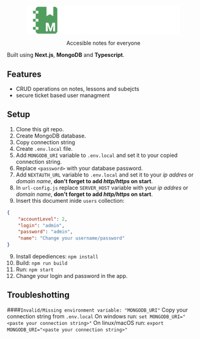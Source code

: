 <p align="center">
<img width="400" src="https://github.com/orl0pl/notamark/blob/classic/.images/notemarklogowide.png" alt="Notamark Logo" align="center">
 
</p>
<p align="center">
Accesible notes for everyone
</p>
<span align="center">Built using <b>Next.js</b>, <b>MongoDB</b> and <b>Typescript</b>.</span>



## Features

- CRUD operations on notes, lessons and subejcts
- secure ticket based user managment
 
## Setup
1. Clone this git repo.
2. Create MongoDB database.
3. Copy connection string
4. Create `.env.local` file.
5. Add `MONGODB_URI` variable to `.env.local` and set it to your copied connection string.
6. Replace `<password>` with your database password.
7. Add `NEXTAUTH_URL` variable to `.env.local` and set it to your *ip addres* or *domain name*, **don't forget to add *http/https* on start**.
8. In `url-config.js` replace `SERVER_HOST` variable with your *ip addres* or *domain name*, **don't forget to add *http/https* on start**.
9. Insert this document inide `users` collection:  
```json
{
    "accountLevel": 2,
    "login": "admin",
    "password": "admin",
    "name": "Change your username/password"
}
```
9. Install depediences: `npm install`
10. Build: `npm run build`
11. Run: `npm start`
12. Change your login and password in the app.
## Troubleshotting
####`Invalid/Missing environment variable: "MONGODB_URI"`
Copy your connection string from `.env.local`
On windows run: `set MONGODB_URI="<paste your connection string>"`
On linux/macOS run: `export MONGODB_URI="<paste your connection string>"`